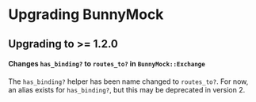 Upgrading BunnyMock
===================

## Upgrading to >= 1.2.0

#### Changes `has_binding?` to `routes_to?` in `BunnyMock::Exchange`

The `has_binding?` helper has been name changed to `routes_to?`. For now, an alias exists for `has_binding?`, but this may be deprecated in version 2.
